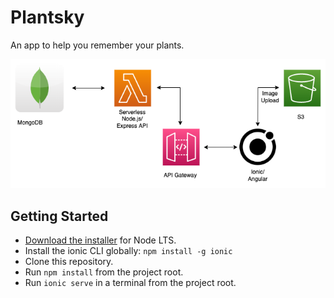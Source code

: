 # Plantsky

An app to help you remember your plants.

![High-level Architecture](./screencasts/plantsky.drawio.png)

## Getting Started

- [Download the installer](https://nodejs.org/) for Node LTS.
- Install the ionic CLI globally: `npm install -g ionic`
- Clone this repository.
- Run `npm install` from the project root.
- Run `ionic serve` in a terminal from the project root.
